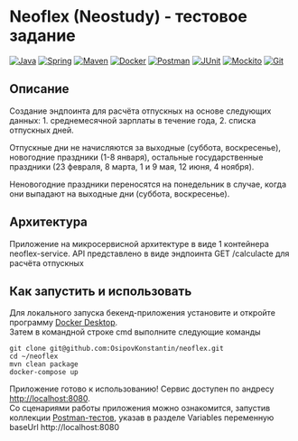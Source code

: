 # Neoflex (Neostudy) - тестовое задание
[![Java](https://img.shields.io/badge/-Java%2011-F29111?style=for-the-badge&logo=java&logoColor=e38873)](https://www.oracle.com/java/)
[![Spring](https://img.shields.io/badge/-Spring%20Boot%202.7-6AAD3D?style=for-the-badge&logo=spring-boot&logoColor=90fd87)](https://spring.io/projects/spring-boot)
[![Maven](https://img.shields.io/badge/-Maven-7D2675?style=for-the-badge&logo=apache&logoColor=e38873)](https://maven.apache.org/)
[![Docker](https://img.shields.io/badge/docker-%230db7ed.svg?style=for-the-badge&logo=docker&logoColor=white)](https://www.docker.com/)
[![Postman](https://img.shields.io/badge/Postman%2011-FF6C37?style=for-the-badge&logo=postman&logoColor=white)](https://www.postman.com/)
[![JUnit](https://img.shields.io/badge/JUnit%205-6CA315?style=for-the-badge&logo=JUnit&logoColor=white)](https://junit.org/junit5/docs/current/user-guide/)
[![Mockito](https://img.shields.io/badge/-mockito%205.7-6CA315?style=for-the-badge&logo=mockito&logoColor=90fd87)](https://site.mockito.org/)
[![Git](https://img.shields.io/badge/git-%23F05033.svg?style=for-the-badge&logo=git&logoColor=white)](https://git-scm.com/)

## Описание
Создание эндпоинта для расчёта отпускных на основе следующих данных: 1. среднемесячной зарплаты в течение года, 2. списка отпускных дней.

Отпускные дни не начисляются за выходные (суббота, воскресенье), новогодние праздники (1-8 января), 
остальные государственные праздники (23 февраля, 8 марта, 1 и 9 мая, 12 июня, 4 ноября).

Неновогодние праздники переносятся на понедельник в случае, когда они выпадают на выходные дни (суббота, воскресенье).

## Архитектура
Приложение на микросервисной архитектуре в виде 1 контейнера neoflex-service.
API представлено в виде эндпоинта GET /calculacte для расчёта отпускных

## Как запустить и использовать
Для локального запуска бекенд-приложения установите и откройте программу
[Docker Desktop](https://www.docker.com/products/docker-desktop/).
<br>Затем в командной строке cmd выполните следующие команды

   ```
git clone git@github.com:OsipovKonstantin/neoflex.git
cd ~/neoflex   
mvn clean package
docker-compose up
   ```
Приложение готово к использованию! Сервис доступен по андресу [http://localhost:8080](http://localhost:8080).
<br>Со сценариями работы приложения можно ознакомится, запустив коллекции
[Postman-тестов](postman/neoflex.postman_collection.json), 
указав в разделе Variables переменную baseUrl http://localhost:8080
